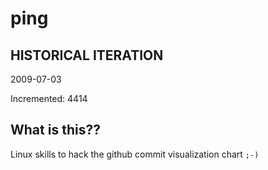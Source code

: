 # ping

## HISTORICAL ITERATION
2009-07-03

Incremented: 4414

## What is this?? 
Linux skills to hack the github commit visualization chart `;-)`
